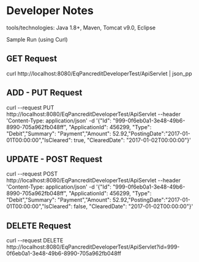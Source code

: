 # Developer Notes #



tools/technologies: Java 1.8+, Maven, Tomcat v9.0, Eclipse 


Sample Run (using Curl)

## GET Request ##

curl http://localhost:8080/EqPancreditDeveloperTest/ApiServlet | json_pp


## ADD - PUT Request ##
curl --request PUT http://localhost:8080/EqPancreditDeveloperTest/ApiServlet --header 'Content-Type: application/json' -d '{"Id": "999-0f6eb0a1-3e48-49b6-8990-705a962fb048ff", "ApplicationId": 456299, "Type": "Debit","Summary": "Payment","Amount": 52.92,"PostingDate":"2017-01-01T00:00:00","IsCleared": true, "ClearedDate": "2017-01-02T00:00:00"}'


## UPDATE - POST Request ##
curl --request POST http://localhost:8080/EqPancreditDeveloperTest/ApiServlet --header 'Content-Type: application/json' -d '{"Id": "999-0f6eb0a1-3e48-49b6-8990-705a962fb048ff", "ApplicationId": 456299, "Type": "Debit","Summary": "Payment","Amount": 52.92,"PostingDate":"2017-01-01T00:00:00","IsCleared": false, "ClearedDate": "2017-01-02T00:00:00"}'

## DELETE Request ##

curl --request DELETE http://localhost:8080/EqPancreditDeveloperTest/ApiServlet?id=999-0f6eb0a1-3e48-49b6-8990-705a962fb048ff
